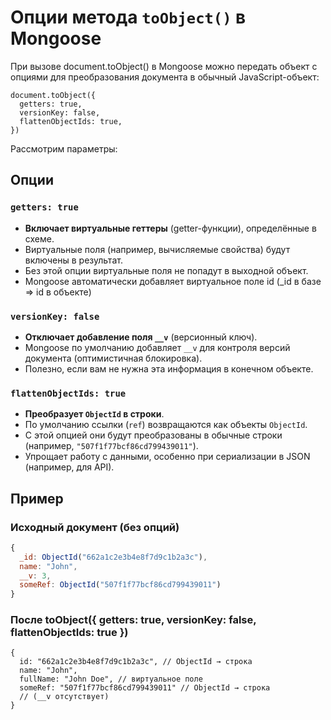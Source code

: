 # Опции метода `toObject()` в Mongoose

При вызове document.toObject() в Mongoose можно передать объект с опциями
для преобразования документа в обычный JavaScript-объект:
```
document.toObject({
  getters: true,
  versionKey: false,
  flattenObjectIds: true,
})
```

Рассмотрим параметры:
## Опции

### `getters: true`
- **Включает виртуальные геттеры** (getter-функции), определённые в схеме.
- Виртуальные поля (например, вычисляемые свойства) будут включены в результат.
- Без этой опции виртуальные поля не попадут в выходной объект.
- Mongoose автоматически добавляет виртуальное поле id (_id в базе => id в объекте)

### `versionKey: false`
- **Отключает добавление поля `__v`** (версионный ключ).
- Mongoose по умолчанию добавляет `__v` для контроля версий документа (оптимистичная блокировка).
- Полезно, если вам не нужна эта информация в конечном объекте.

### `flattenObjectIds: true`
- **Преобразует `ObjectId` в строки**.
- По умолчанию ссылки (`ref`) возвращаются как объекты `ObjectId`.
- С этой опцией они будут преобразованы в обычные строки (например, `"507f1f77bcf86cd799439011"`).
- Упрощает работу с данными, особенно при сериализации в JSON (например, для API).

## Пример

### Исходный документ (без опций)
```javascript
{
  _id: ObjectId("662a1c2e3b4e8f7d9c1b2a3c"),
  name: "John",
  __v: 3,
  someRef: ObjectId("507f1f77bcf86cd799439011")
}
```

### После toObject({ getters: true, versionKey: false, flattenObjectIds: true })
```
{
  id: "662a1c2e3b4e8f7d9c1b2a3c", // ObjectId → строка
  name: "John",
  fullName: "John Doe", // виртуальное поле
  someRef: "507f1f77bcf86cd799439011" // ObjectId → строка
  // (__v отсутствует)
}
```
